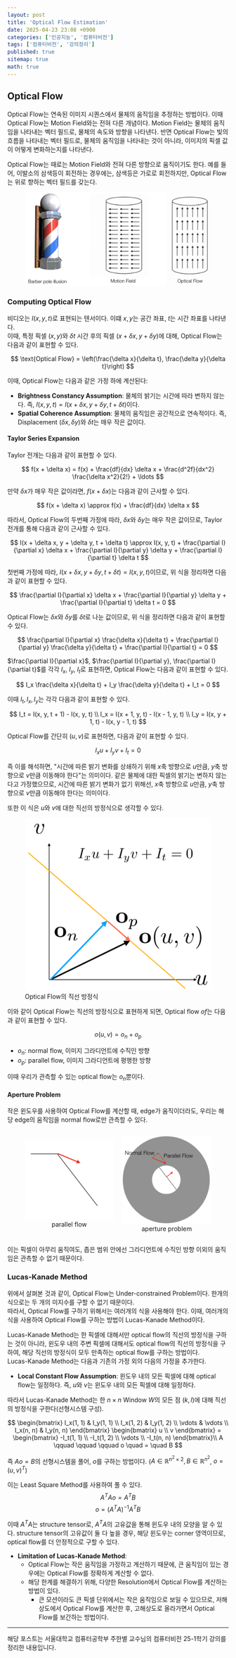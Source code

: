 ```yaml
---
layout: post
title: 'Optical Flow Estimation'
date: 2025-04-23 23:08 +0900
categories: ['인공지능', '컴퓨터비전']
tags: ['컴퓨터비전', '강의정리']
published: true
sitemap: true
math: true
---
```

## Optical Flow
Optical Flow는 연속된 이미지 시퀀스에서 물체의 움직임을 추정하는 방법이다. 
이때 Optical Flow는 Motion Field와는 전혀 다른 개념이다. Motion Field는 물체의 움직임을 나타내는 벡터 필드로, 물체의 속도와 방향을 나타낸다. 반면 Optical Flow는 빛의 흐름을 나타내는 벡터 필드로, 물체의 움직임을 나타내는 것이 아니라, 이미지의 픽셀 값이 어떻게 변화하는지를 나타낸다.  

Optical Flow는 때로는 Motion Field와 전혀 다른 방향으로 움직이기도 한다. 예를 들어, 이발소의 삼색등이 회전하는 경우에는, 삼색등은 가로로 회전하지만, Optical Flow는 위로 향하는 벡터 필드를 갖는다.  

<figure>
    <img src="../assets/img/2025-04-23-tracking/image.png" alt="optical flow">
</figure>

### Computing Optical Flow  
비디오는 $I(x, y, t)$로 표현되는 텐서이다. 이떄 $x, y$는 공간 좌표, $t$는 시간 좌표를 나타낸다.  
이때, 특정 픽셀 $(x, y)$와 $\delta t$ 시간 후의 픽셀 $(x + \delta x, y + \delta y)$에 대해, Optical Flow는 다음과 같이 표현할 수 있다.  

$$
\text{Optical Flow} = \left(\frac{\delta x}{\delta t}, \frac{\delta y}{\delta t}\right)
$$

이때, Optical Flow는 다음과 같은 가정 하에 계산된다:
- **Brightness Constancy Assumption**: 물체의 밝기는 시간에 따라 변하지 않는다. 즉, $I(x, y, t) = I(x + \delta x, y + \delta y, t + \delta t)$이다.
- **Spatial Coherence Assumption**: 물체의 움직임은 공간적으로 연속적이다. 즉, Displacement $(\delta x, \delta y)$와 $\delta t$는 매우 작은 값이다.  

#### Taylor Series Expansion
Taylor 전개는 다음과 같이 표현할 수 있다.  

$$
f(x + \delta x) = f(x) + \frac{df}{dx} \delta x + \frac{d^2f}{dx^2} \frac{\delta x^2}{2!} + \ldots 
$$  

만약 $\delta x$가 매우 작은 값이라면, $f(x + \delta x)$는 다음과 같이 근사할 수 있다.

$$
f(x + \delta x) \approx f(x) + \frac{df}{dx} \delta x
$$

따라서, Optical Flow의 두번째 가정에 따라, $\delta x$와 $\delta y$는 매우 작은 값이므로, Taylor 전개를 통해 다음과 같이 근사할 수 있다.

$$
I(x + \delta x, y + \delta y, t + \delta t) \approx I(x, y, t) + \frac{\partial I}{\partial x} \delta x + \frac{\partial I}{\partial y} \delta y + \frac{\partial I}{\partial t} \delta t
$$

첫번째 가정에 따라, $I(x + \delta x, y + \delta y, t + \delta t) = I(x, y, t)$이므로, 위 식을 정리하면 다음과 같이 표현할 수 있다.

$$
\frac{\partial I}{\partial x} \delta x + \frac{\partial I}{\partial y} \delta y + \frac{\partial I}{\partial t} \delta t = 0
$$

Optical Flow는 $\delta x$와 $\delta y$를 $\delta t$로 나눈 값이므로, 위 식을 정리하면 다음과 같이 표현할 수 있다.

$$
\frac{\partial I}{\partial x} \frac{\delta x}{\delta t} + \frac{\partial I}{\partial y} \frac{\delta y}{\delta t} + \frac{\partial I}{\partial t} = 0
$$

$\frac{\partial I}{\partial x}$, $\frac{\partial I}{\partial y}, \frac{\partial I}{\partial t}$를 각각 $I_x$, $I_y$, $I_t$로 표현하면, Optical Flow는 다음과 같이 표현할 수 있다.

$$
I_x \frac{\delta x}{\delta t} + I_y \frac{\delta y}{\delta t} + I_t = 0
$$

이때 $I_t, I_x, I_y$는 각각 다음과 같이 표현할 수 있다.

$$
I_t = I(x, y, t + 1) - I(x, y, t) \\
I_x = I(x + 1, y, t) - I(x - 1, y, t) \\
I_y = I(x, y + 1, t) - I(x, y - 1, t)
$$

Optical Flow를 간단히 ($u, v$)로 표현하면, 다음과 같이 표현할 수 있다.

$$
I_x u + I_y v + I_t = 0
$$  

즉 이를 해석하면, "시간에 따른 밝기 변화를 상쇄하기 위해 $x$축 방향으로 $u$만큼, $y$축 방향으로 $v$만큼 이동해야 한다"는 의미이다. 같은 물체에 대한 픽셀의 밝기는 변하지 않는다고 가정했으므로, 시간에 따른 밝기 변화가 없기 위해선, $x$축 방향으로 $u$만큼, $y$축 방향으로 $v$만큼 이동해야 한다는 의미이다.   

또한 이 식은 $u$와 $v$에 대한 직선의 방정식으로 생각할 수 있다. 

<figure>
    <img src="../assets/img/2025-04-23-tracking/image1.png" alt="직선 방정식">
    <figcaption>Optical Flow의 직선 방정식</figcaption>
</figure>

이와 같이 Optical Flow는 직선의 방정식으로 표현하게 되면, Optical flow $of$는 다음과 같이 표현할 수 있다.  

$$
o(u, v) = o_n + o_p
$$

- $o_n$: normal flow, 이미지 그라디언트에 수직인 방향
- $o_p$: parallel flow, 이미지 그라디언트에 평행한 방향

이때 우리가 관측할 수 있는 optical flow는 $o_n$뿐이다.  

#### Aperture Problem
작은 윈도우를 사용하여 Optical Flow를 계산할 때, edge가 움직이더라도, 우리는 해당 edge의 움직임을 normal flow로만 관측할 수 있다.  

<div style="display: flex; justify-content: space-between; align-items: center;">
    <figure style="flex: 1; text-align: center; margin-right: 10px;">
        <img src="../assets/img/2025-04-23-tracking/image2.png" alt="parallel flow" style="width: 100%; height: auto;">
        <figcaption>parallel flow</figcaption>
    </figure>
    <figure style="flex: 1; text-align: center; margin-left: 10px;">
        <img src="../assets/img/2025-04-23-tracking/image3.png" alt="aperture problem" style="width: 100%; height: auto;">
        <figcaption>aperture problem</figcaption>
    </figure>
</div>

이는 픽셀이 아무리 움직여도, 좁은 범위 안에선 그라디언트에 수직인 방향 이외의 움직임은 관측할 수 없기 때문이다.  

### Lucas-Kanade Method
위에서 살펴본 것과 같이, Optical Flow는 Under-constrained Problem이다. 한개의 식으로는 두 개의 미지수를 구할 수 없기 때문이다.  
따라서, Optical Flow를 구하기 위해서는 여러개의 식을 사용해야 한다.
이때, 여러개의 식을 사용하여 Optical Flow를 구하는 방법이 Lucas-Kanade Method이다.  

Lucas-Kanade Method는 한 픽셀에 대해서만 optical flow의 직선의 방정식을 구하는 것이 아니라, 윈도우 내의 주변 픽셀에 대해서도 optical flow의 직선의 방정식을 구하여, 해당 직선의 방정식이 모두 만족하는 optical flow를 구하는 방법이다.  
Lucas-Kanade Method는 다음과 기존의 가정 외의 다음의 가정을 추가한다. 

- **Local Constant Flow Assumption**: 윈도우 내의 모든 픽셀에 대해 optical flow는 일정하다. 즉, $u$와 $v$는 윈도우 내의 모든 픽셀에 대해 일정하다.

따라서 Lucas-Kanade Method는 한 $n\times n$ Window $W$의 모든 점 $(k, l)$에 대해 직선의 방정식을 구한다(선형시스템 구성).

$$
\begin{bmatrix}
    I_x(1, 1) & I_y(1, 1) \\
    I_x(1, 2) & I_y(1, 2) \\
    \vdots & \vdots \\
    I_x(n, n) & I_y(n, n)
\end{bmatrix}
\begin{bmatrix}
    u \\
    v
\end{bmatrix} =
\begin{bmatrix}
    -I_t(1, 1) \\
    -I_t(1, 2) \\
    \vdots \\
    -I_t(n, n)
\end{bmatrix}\\
A \qquad \qquad \qquad o \quad = \quad B
$$

즉 $Ao = B$의 선형시스템을 풀어, $o$를 구하는 방법이다. ($A \in \mathbb{R}^{n^2 \times 2}, B \in \mathbb{R}^{n^2}$, $o = (u, v)^T$)

이는 Least Square Method를 사용하여 풀 수 있다.
$$
A^T A o = A^T B
$$
$$
o = (A^T A)^{-1} A^T B
$$

이때 $A^T A$는 structure tensor로, $A^T A$의 고유값을 통해 윈도우 내의 모양을 알 수 있다. structure tensor의 고유값이 둘 다 높을 경우, 해당 윈도우는 corner 영역이므로, optical flow를 더 안정적으로 구할 수 있다.  

- **Limitation of Lucas-Kanade Method**: 
    - Optical Flow는 작은 움직임을 가정하고 계산하기 때문에, 큰 움직임이 있는 경우에는 Optical Flow를 정확하게 계산할 수 없다.
    - 해당 한계를 해결하기 위해, 다양한 Resolution에서 Optical Flow를 계산하는 방법이 있다.
      - 큰 모션이라도 큰 픽셀 단위에서는 작은 움직임으로 보일 수 있으므로, 저해상도에서 Optical Flow를 계산한 후, 고해상도로 올라가면서 Optical Flow를 보간하는 방법이다.

---
해당 포스트는 서울대학교 컴퓨터공학부 주한별 교수님의 컴퓨터비전 25-1학기 강의를 정리한 내용입니다.